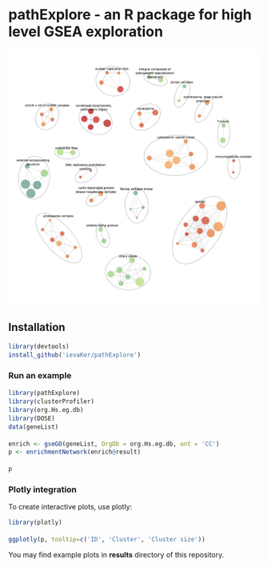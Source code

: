 # pathExplore - an R package for high level GSEA exploration

![Alt text](results/example.png "Pathway cluster network")

## Installation

```R
library(devtools)
install_github('ievaKer/pathExplore')
```

### Run an example

```R
library(pathExplore)
library(clusterProfiler)
library(org.Hs.eg.db)
library(DOSE)
data(geneList)

enrich <- gseGO(geneList, OrgDb = org.Hs.eg.db, ont = 'CC')
p <- enrichmentNetwork(enrich@result)

p
```

### Plotly integration

To create interactive plots, use plotly:

```R
library(plotly)

ggplotly(p, tooltip=c('ID', 'Cluster', 'Cluster size'))
```

You may find example plots in __results__ directory of this repository.
